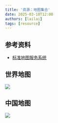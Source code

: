 ```yaml
---
title: '资源：地图集合'
date: 2025-03-18T12:00
authors: [lailai]
tags: [resource]
---
```


<!-- truncate -->

## 参考资料

- [标准地图服务系统](http://bzdt.ch.mnr.gov.cn/index.html)

## 世界地图

![](assets/世界地图.jpg)

## 中国地图

![](assets/中国地图.jpg)
